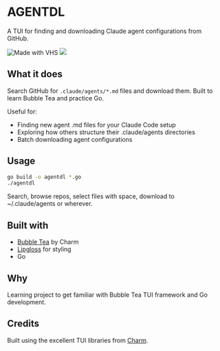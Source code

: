 # AGENTDL

A TUI for finding and downloading Claude agent configurations from GitHub.

<img src="https://vhs.charm.sh/vhs-4654xhf4TTrBrP51jLoo3N.gif" alt="Made with VHS">
<a href="https://vhs.charm.sh">
  <img src="https://stuff.charm.sh/vhs/badge.svg">
</a>

## What it does

Search GitHub for `.claude/agents/*.md` files and download them. Built to learn Bubble Tea and practice Go.

Useful for:
- Finding new agent .md files for your Claude Code setup
- Exploring how others structure their .claude/agents directories
- Batch downloading agent configurations

## Usage

```bash
go build -o agentdl *.go
./agentdl
```

Search, browse repos, select files with space, download to ~/.claude/agents or wherever.

## Built with

- [Bubble Tea](https://github.com/charmbracelet/bubbletea) by Charm
- [Lipgloss](https://github.com/charmbracelet/lipgloss) for styling
- Go

## Why

Learning project to get familiar with Bubble Tea TUI framework and Go development.

## Credits

Built using the excellent TUI libraries from [Charm](https://github.com/charmbracelet).